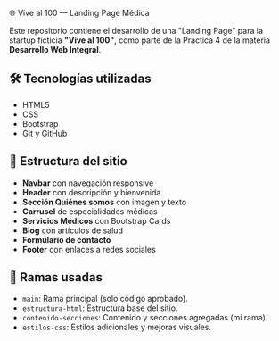 🌐 Vive al 100 — Landing Page Médica

Este repositorio contiene el desarrollo de una "Landing Page" para la startup ficticia **"Vive al 100"**, como parte de la Práctica 4 de la materia **Desarrollo Web Integral**.

## 🛠️ Tecnologías utilizadas

- HTML5
- CSS
- Bootstrap
- Git y GitHub

## 📌 Estructura del sitio

- **Navbar** con navegación responsive
- **Header** con descripción y bienvenida
- **Sección Quiénes somos** con imagen y texto
- **Carrusel** de especialidades médicas
- **Servicios Médicos** con Bootstrap Cards
- **Blog** con artículos de salud
- **Formulario de contacto**
- **Footer** con enlaces a redes sociales

## 🌿 Ramas usadas

- `main`: Rama principal (solo código aprobado).
- `estructura-html`: Estructura base del sitio.
- `contenido-secciones`: Contenido y secciones agregadas (mi rama).
- `estilos-css`: Estilos adicionales y mejoras visuales.
